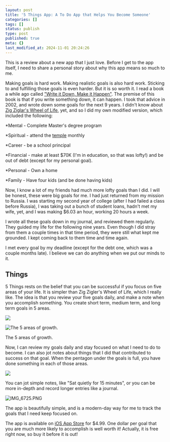 ```yaml
---
layout: post
title: '5 Things App: A To Do App that Helps You Become Someone'
categories: []
tags: []
status: publish
type: post
published: true
meta: {}
last_modified_at: 2024-11-01 20:24:26
---
```


This is a review about a new app that I just love. Before I get to the app itself, I need to share a personal story about why this app means so much to me.

Making goals is hard work. Making realistic goals is also hard work. Sticking to and fulfilling those goals is even harder. But it is so worth it. I read a book a while ago called 
["Write it Down, Make it Happen"](http://www.amazon.com/gp/product/B000FC0X1O/ref=as_li_tl?ie=UTF8&camp=1789&creative=390957&creativeASIN=B000FC0X1O&linkCode=as2&tag=jethrojonesco-20&linkId=LG3ECRCUBCZLBMOZ). The premise of this book is that if you write something down, it can happen. I took that advice in 2002, and wrote down some goals for the next 9 years. I didn't know about 
[Zig Ziglar's Wheel of Life](http://chrislocurto.com/zig-ziglars-wheel-of-life/), yet, and so I did my own modified version, which included the following:

*Mental - Complete Master's degree program


*Spiritual - attend the 
[temple](https://www.youtube.com/watch?v=-x_-TQivCx8) monthly


*Career - be a school principal


*Financial - make at least $70K (I'm in education, so that was lofty!) and be out of debt (except for my personal goal).


*Personal - Own a home


*Family - Have four kids (and be done having kids)

Now, I know a lot of my friends had much more lofty goals than I did. I will be honest, these were big goals for me. I had just returned from my mission to Russia. I was starting my second year of college (after I had failed a class before Russia), I was taking out a bunch of student loans, hadn't met my wife, yet, and I was making $6.03 an hour, working 20 hours a week.

I wrote all these goals down in my journal, and reviewed them regularly. They guided my life for the following nine years. Even though I did stray from them a couple times in that time period, they were still what kept me grounded. I kept coming back to them time and time again.

I met every goal by my deadline (except for the debt one, which was a couple months late). I believe we can do anything when we put our minds to it.

##  Things


5 Things rests on the belief that you can be successful if you focus on five areas of your life. It is simpler than Zig Zigler's Wheel of Life, which I really like. The idea is that you review your five goals daily, and make a note when you accomplish something. You create short term, medium term, and long term goals in 5 areas.










































 

  
  
    
![](/squarespace_images/content_v1_4fffa949e4b0b4590d67b4e7_1432052016771-O5EA8T8RKCL0DLJ48H2V_image-asset.png_)
  













































 

  
  
    
![The 5 areas of growth.&nbsp;](/squarespace_images/content_v1_4fffa949e4b0b4590d67b4e7_1432051747076-NXKWQX5T20B8QLC6M3UU_image-asset.png_)
        
          
        

        
          
          
The 5 areas of growth. 
  




Now, I can review my goals daily and stay focused on what I need to do to become. I can also jot notes about things that I did that contributed to success on that goal. When the pentagon under the goals is full, you have done something in each of those areas.










































 

  
  
    
![](/squarespace_images/content_v1_4fffa949e4b0b4590d67b4e7_1432051779087-OBTORRLLSILBWG95OEFZ_image-asset.png_)
  




You can jot simple notes, like "Sat quietly for 15 minutes", or you can be more in-depth and record longer entries like a journal.










































 

  
  
    
![IMG_6725.PNG](/squarespace_images/content_v1_4fffa949e4b0b4590d67b4e7_1432051836121-CNY8Z63IKS7L6ITRHIWD_IMG_6725.PNG_)
  




The app is beautifully simple, and is a modern-day way for me to track the goals that I need keep focused on.

The app is available on 
[iOS App Store](https://itunes.apple.com/us/app/fivethings-daily-to-be-app/id967626809?mt=8) for $4.99. One dollar per goal that you are much more likely to accomplish is well worth it! Actually, it is free right now, so buy it before it is out!
